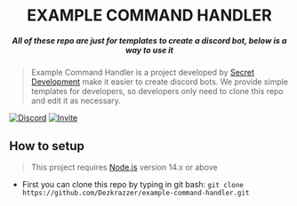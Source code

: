 <h1 align="center">EXAMPLE COMMAND HANDLER</h1>
<h5 align="center">All of these repo are just for templates to create a discord bot, below is a way to use it</h5>

> Example Command Handler is a project developed by [Secret Development](https://www.secretdev.tech) make it easier to create discord bots. We provide simple templates for developers, so developers only need to clone this repo and edit it as necessary.
>
<p> 
<a href="https://dsc.gg/secretdev" target="_blank"><img alt="Discord" src="https://img.shields.io/discord/733684454027034685?color=%237289da&label=Discord&logo=Discord&logoColor=%23FFFFFF" /></a>
<a href="https://discord.com/oauth2/authorize?client_id=742740692773896225&permissions=8&scope=bot" target="_blank"><img alt="Invite" src="https://img.shields.io/static/v1?label=%7F&message=Javascript&logo=javascript&color=7289da&logoColor=ffffff" /></a>
</p>

<h2>How to setup</h2>

> This project requires [Node.js](https://nodejs.org/en/) version 14.x or above

- First you can clone this repo by typing in git bash: ```git clone https://github.com/Dezkrazzer/example-command-handler.git```
